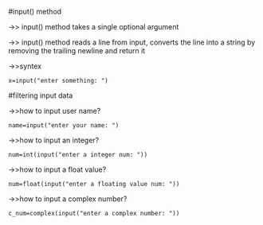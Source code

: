 #input() method

->> input() method takes a single optional argument

->> input() method reads a line from input, converts the line into a string by removing the trailing newline and return it

->>syntex

    x=input("enter something: ")

#filtering input data

->>how to input user name?

    name=input("enter your name: ")

->>how to input an integer?

    num=int(input("enter a integer num: "))

->>how to input a float value?

    num=float(input("enter a floating value num: "))

->>how to input a complex number?

    c_num=complex(input("enter a complex number: "))